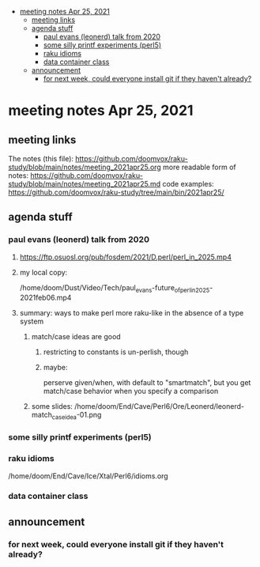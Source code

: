 - [meeting notes Apr 25, 2021](#orgf5fa3dd)
  - [meeting links](#org290ca8d)
  - [agenda stuff](#orgf260ad7)
    - [paul evans (leonerd) talk from 2020](#org3f68b9d)
    - [some silly printf experiments (perl5)](#org4fb24d9)
    - [raku idioms](#orgacfb90d)
    - [data container class](#org2314f0f)
  - [announcement](#orgc329374)
    - [for next week, could everyone install git if they haven't already?](#org4eaa8e6)


<a id="orgf5fa3dd"></a>

# meeting notes Apr 25, 2021


<a id="org290ca8d"></a>

## meeting links

The notes (this file): <https://github.com/doomvox/raku-study/blob/main/notes/meeting_2021apr25.org> more readable form of notes: <https://github.com/doomvox/raku-study/blob/main/notes/meeting_2021apr25.md> code examples: <https://github.com/doomvox/raku-study/tree/main/bin/2021apr25/>


<a id="orgf260ad7"></a>

## agenda stuff


<a id="org3f68b9d"></a>

### paul evans (leonerd) talk from 2020

1.  <https://ftp.osuosl.org/pub/fosdem/2021/D.perl/perl_in_2025.mp4>

2.  my local copy:

    /home/doom/Dust/Video/Tech/paul<sub>evans</sub>-future<sub>of</sub><sub>perl</sub><sub>in</sub><sub>2025</sub>-2021feb06.mp4

3.  summary: ways to make perl more raku-like in the absence of a type system

    1.  match/case ideas are good
    
        1.  restricting to constants is un-perlish, though
        
        2.  maybe:
        
            perserve given/when, with default to "smartmatch", but you get match/case behavior when you specify a comparison
    
    2.  some slides: /home/doom/End/Cave/Perl6/Ore/Leonerd/leonerd-match<sub>case</sub><sub>idea</sub>-01.png


<a id="org4fb24d9"></a>

### some silly printf experiments (perl5)


<a id="orgacfb90d"></a>

### raku idioms

/home/doom/End/Cave/Ice/Xtal/Perl6/idioms.org


<a id="org2314f0f"></a>

### data container class


<a id="orgc329374"></a>

## announcement


<a id="org4eaa8e6"></a>

### for next week, could everyone install git if they haven't already?
